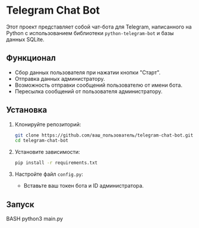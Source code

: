    # Telegram Chat Bot

   Этот проект представляет собой чат-бота для Telegram, написанного на Python с использованием библиотеки `python-telegram-bot` и базы данных SQLite.

   ## Функционал

   - Сбор данных пользователя при нажатии кнопки "Старт".
   - Отправка данных администратору.
   - Возможность отправки сообщений пользователю от имени бота.
   - Пересылка сообщений от пользователя администратору.

   ## Установка

   1. Клонируйте репозиторий:
      ```bash
      git clone https://github.com/ваш_пользователь/telegram-chat-bot.git
      cd telegram-chat-bot
      ```

   2. Установите зависимости:
      ```bash
      pip install -r requirements.txt
      ```

   3. Настройте файл `config.py`:
      - Вставьте ваш токен бота и ID администратора.

   ## Запуск
BASH
python3 main.py

